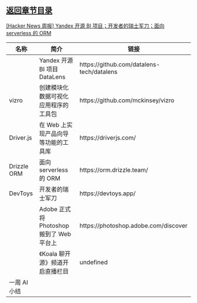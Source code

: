 ## [返回章节目录](../2023Q4-Hacker-News.md)


[[Hacker News 周报] Yandex 开源 BI 项目；开发者的瑞士军刀；面向 serverless 的
ORM](https://www.bilibili.com/video/BV1ou4y147JR)

<table>
  <theader>
    <th>名称</th>
    <th>简介</th>
    <th>链接</th>
  </theader><tbody>
    <tr>
      <td></td>
      <td>Yandex 开源 BI 项目 DataLens</td>
      <td>https://github.com/datalens-tech/datalens</td>
    </tr><tr>
      <td>vizro</td>
      <td>创建模块化数据可视化应用程序的工具包</td>
      <td>https://github.com/mckinsey/vizro</td>
    </tr><tr>
      <td>Driver.js</td>
      <td>在 Web 上实现产品向导等功能的工具库</td>
      <td>https://driverjs.com/</td>
    </tr><tr>
      <td>Drizzle ORM</td>
      <td>面向 serverless 的 ORM</td>
      <td>https://orm.drizzle.team/</td>
    </tr><tr>
      <td>DevToys</td>
      <td>开发者的瑞士军刀</td>
      <td>https://devtoys.app/</td>
    </tr><tr>
      <td></td>
      <td>Adobe 正式将 Photoshop 搬到了 Web 平台上</td>
      <td>https://photoshop.adobe.com/discover</td>
    </tr><tr>
      <td></td>
      <td>《Koala 聊开源》频道开启直播栏目</td>
      <td>undefined</td>
    </tr><tr>
      <td>一周 AI 小结</td>
      <td></td>
      <td></td>
    </tr>
  </tbody>
</table>